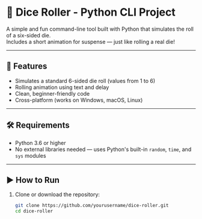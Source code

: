 # 🎲 Dice Roller - Python CLI Project

A simple and fun command-line tool built with Python that simulates the roll of a six-sided die.  
Includes a short animation for suspense — just like rolling a real die!

---

## 🚀 Features

- Simulates a standard 6-sided die roll (values from 1 to 6)
- Rolling animation using text and delay
- Clean, beginner-friendly code
- Cross-platform (works on Windows, macOS, Linux)

---

## 🛠️ Requirements

- Python 3.6 or higher
- No external libraries needed — uses Python's built-in `random`, `time`, and `sys` modules

---

## ▶️ How to Run

1. Clone or download the repository:
   ```bash
   git clone https://github.com/yourusername/dice-roller.git
   cd dice-roller
